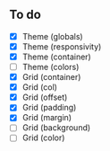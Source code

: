 ## To do
- [x] Theme (globals)
- [x] Theme (responsivity)
- [x] Theme (container)
- [ ] Theme (colors)
- [x] Grid (container)
- [x] Grid (col)
- [x] Grid (offset)
- [x] Grid (padding)
- [x] Grid (margin)
- [ ] Grid (background)
- [ ] Grid (color)